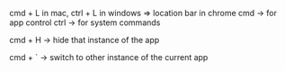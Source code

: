 


cmd + L  in mac, ctrl + L in windows => location bar in chrome 
cmd -> for app control
ctrl -> for system commands



cmd + H -> hide that instance of the app



cmd + \` -> switch to other instance of the current app 


